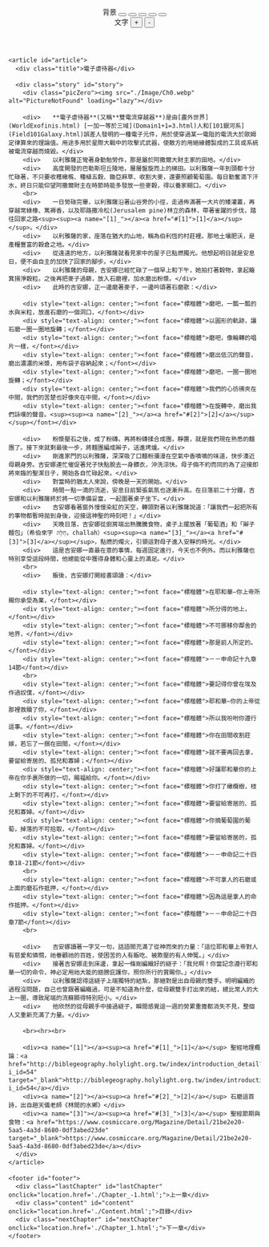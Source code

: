 <!DOCTYPE html>

<html lang="zh-TW">

<head>
  <meta charset="utf-8">
  <meta http-equiv="Content-Security-Policy" content="upgrade-insecure-requests">
  <meta name="viewport" content="width=device-width, initial-scale=1.0">
  <meta http-equiv="X-UA-Compatible" content="ie=edge">
  <script src="https://ajax.googleapis.com/ajax/libs/jquery/3.3.1/jquery.min.js"></script>

  <link href="style.css" rel="stylesheet" type="text/css">

  <title>序</title>

</head>

<body>
    <header id="header">
      <div class="background">背景
        <button class="white"></button>
        <button class="green"></button>
        <button class="blue"></button>
        <button class="gray"></button>
        <button class="black"></button>
      </div>
      <div class="fontSize">文字
        <button class="big">+</button>
        <button class="small">-</button>
      </div>
    </header>

    <article id="article">
      <div class="title">電子虐待器</div>

      <div class="story" id="story">
        <div class="picZero"><img src="./Image/Ch0.webp" alt="PictureNotFound" loading="lazy"></div>

      	<div>　　**電子虐待器**(又稱**雙電流穿越器**)是由[盡外世界](WorldExofinis.html) [一加一等於三域](Domain1+1=3.html)人和[101銀河系](Field101Galaxy.html)誤差人發明的一種電子元件，用於使穿過某一電阻的電流大於歐姆定律算來的理論值。用途多用於星際大戰中的攻擊式武器，使敵方的用絕緣體製成的工具或系統被電流穿越而燒毀。</div>
      	<div>　　以利雅薩正彎著身勤勉勞作，那是屬於阿撒爾大財主家的田地。</div>
      	<div>　　高度開發的巴勒斯坦丘陵地，層層盤旋而上的梯田。以利雅薩一年到頭都十分忙碌著，不只要收穫橄㰖、種植五穀、鋤亞麻草、收割大麥，還要照顧葡萄園。每日勤奮滴下汗水，終日只能仰望阿撒爾財主在時節時能多發放一些麥穀，得以養家糊口。</div>
        <br>
        <div>　　一日勞碌完畢，以利雅薩沿著山谷旁的小徑，走過佈滿著一大片的矮灌叢，再穿越常綠橡、篤褥香，以及耶路撒冷松(Jerusalem pine)林立的森林，帶著雀躍的步伐，踏往回家之路<sup><sup><a name="[1]_"></a><a href="#[1]">[1]</a></sup></sup>。</div>
      	<div>　　以利雅薩的家，座落在猶大的山地，稱為伯利恆的村莊裡。那地土壤肥沃，是產糧豐富的穀倉之地。</div>
      	<div>　　從遠遠的地方，以利雅薩就看見家中的屋子已點燃獨光。他想起明日就是安息日，便不由自主的加快了回家的腳步。</div>
      	<div>　　以利雅薩的母親，吉安娜已經忙碌了一個早上和下午，她拍打著穀物，拿起簸箕揚淨穀粒。之後再把麥子過篩，放入石磨裡，加水磨出粉漿。</div>
      	<div>　　此時的吉安娜，正一邊磨著麥子，一邊吟頌著石磨歌：</div>

      	<div style="text-align: center;"><font face="標楷體">磨吧，一瓢一瓢的水與米粒，放進石磨的一個洞口，</font></div>
      	<div style="text-align: center;"><font face="標楷體">以圓形的軌跡，讓石磨一圈一圈地旋轉；</font></div>
      	<div style="text-align: center;"><font face="標楷體">磨吧，像輪轉的唱片一樣，</font></div>
      	<div style="text-align: center;"><font face="標楷體">磨出低沉的聲音，磨出濃濃的米漿，用布袋子容納起來；</font></div>
      	<div style="text-align: center;"><font face="標楷體">磨吧，一圈一圈地旋轉；</font></div>
      	<div style="text-align: center;"><font face="標楷體">我們的心彷彿夾在中間，我們的苦楚也好像夾在中間，</font></div>
      	<div style="text-align: center;"><font face="標楷體">在旋轉中，磨出我們詠嘆的聲音。<sup><sup><a name="[2]_"></a><a href="#[2]">[2]</a></sup></sup></font></div>

      	<div>　　粉漿壓石之後，成了粉磚。再將粉磚揉合成團，靜置，就是我們現在熟悉的麵團了。接下來就剩最後一步，將麵團編成辮子，送進烤爐。</div>
      	<div>　　剛進家門的以利雅薩，深深吸了口麵粉瀰漫在空氣中香噴噴的味道，快步湊近母親身旁。吉安娜連忙催促著兒子快點脫去一身髒衣，沖洗涼快。母子倆不約而同的為了迎接即將來臨的聖潔日子，開始各自忙碌起來。</div>
      	<div>　　對當時的猶太人來說，傍晚是一天的開始。</div>
      	<div>　　時間一點一滴的流逝，安息日前緊張氣氛也逐漸升高。在日落前二十分鐘，吉安娜和以利雅薩終於將一切準備妥當，一起圍著桌子坐下。</div>
      	<div>　　吉安娜看著窗外慢慢染紅的天空，轉頭對著以利雅薩說道：「讓我們一起把所有的事物都暫時拋到身後，迎接這神聖的時刻吧！」</div>
      	<div>　　天晚日落，吉安娜從廚房端出熱騰騰食物，桌子上擺放著「葡萄酒」和「辮子麵包」（希伯來字 חַלָּה，challah）<sup><sup><a name="[3]_"></a><a href="#[3]">[3]</a></sup></sup>，點燃的燭火，引領這對母子進入安靜的時光。</div>
      	<div>　　這是吉安娜一直最在意的事情，每週固定進行，今天也不例外。而以利雅薩也特別享受這段時間，他總能從中獲得身體和心靈上的滿足。</div>
        <br>
        <div>　　飯後，吉安娜打開經書頌讀：</div>

      	<div style="text-align: center;"><font face="標楷體">在耶和華—你上帝所賜你承受為業，</font></div>
      	<div style="text-align: center;"><font face="標楷體">所分得的地上，</font></div>
      	<div style="text-align: center;"><font face="標楷體">不可挪移你鄰舍的地界，</font></div>
      	<div style="text-align: center;"><font face="標楷體">那是前人所定的。</font></div>
        <div style="text-align: center;"><font face="標楷體">－－申命記十九章14節</font></div>
        <br>
      	<div style="text-align: center;"><font face="標楷體">要記得你曾在埃及作過奴僕，</font></div>
      	<div style="text-align: center;"><font face="標楷體">耶和華—你的上帝從那裡救贖了你，</font></div>
      	<div style="text-align: center;"><font face="標楷體">所以我吩咐你遵行這事。</font></div>
      	<div style="text-align: center;"><font face="標楷體">你在田間收割莊嫁，若忘了一捆在田間，</font></div>
      	<div style="text-align: center;"><font face="標楷體">就不要再回去拿，要留給寄居的、孤兒和寡婦；</font></div>
      	<div style="text-align: center;"><font face="標楷體">好讓耶和華你的上帝在你手裹所做的一切，賜福給你。</font></div>
      	<div style="text-align: center;"><font face="標楷體">你打了橄欖樹，枝上剩下的不可再打，</font></div>
      	<div style="text-align: center;"><font face="標楷體">要留給寄居的、孤兒和寡婦。</font></div>
      	<div style="text-align: center;"><font face="標楷體">你摘葡萄園的葡萄，掉落的不可拾取，</font></div>
      	<div style="text-align: center;"><font face="標楷體">要留給寄居的，孤兒和寡婦。</font></div>
        <div style="text-align: center;"><font face="標楷體">－－申命記二十四章18-21節</font></div>
        <br>
        <div style="text-align: center;"><font face="標楷體">不可拿人的石磨或上面的磨石作抵押，</font></div>
      	<div style="text-align: center;"><font face="標楷體">因為這是拿人的命作抵押。</font></div>
        <div style="text-align: center;"><font face="標楷體">－－申命記二十四章7節</font></div>
        <br>

      	<div>　　吉安娜讀著一字又一句，話語間充滿了從神而來的力量：「這位耶和華上帝對人有慈愛和憐憫，祂眷顧祂的百姓，使困苦的人有飯吃、被欺壓的有人伸冤。」</div>
      	<div>　　接著吉安娜走到床邊，拿起一條剛編織好的繸子：「我兒啊！你當記念遵行耶和華一切的命令，神必定用祂大能的翅膀庇護你，照你所行的賞賜你。」</div>
      	<div>　　以利雅薩認得這繸子上端獨特的結紮，那絕對是出自母親的雙手。明明編織的過程沒問題，自己也曾跟著編織過，可是不知道為什麼，從母親雙手打出來的結，總比常人的大上一圈，導致尾端的流蘇顯得特別短小。</div>
      	<div>　　他欣然的從母親手中接過繸子，瞬間感覺這一週的勞累重擔都消失不見，整個人又重新充滿了力量。</div>

        <br><hr><br>

        <div><a name="[1]"></a><sup><a href="#[1]_">[1]</a></sup> 聖經地理概論：<a href="http://biblegeography.holylight.org.tw/index/introduction_detail?i_id=54" target="_blank">http://biblegeography.holylight.org.tw/index/introduction_detail?i_id=54</a></div>
        <div><a name="[2]"></a><sup><a href="#[2]_">[2]</a></sup> 石磨這首詩，出自趙天儀老師《林間的水鄕》</div>
        <div><a name="[3]"></a><sup><a href="#[3]_">[3]</a></sup> 聖經節期與食物：<a href="https://www.cosmiccare.org/Magazine/Detail/21be2e20-5aa5-4a3d-8680-0df3abed23de" target="_blank">https://www.cosmiccare.org/Magazine/Detail/21be2e20-5aa5-4a3d-8680-0df3abed23de</a></div>
      </div>
    </article>

    <footer id="footer">
      <div class="lastChapter" id="lastChapter" onclick="location.href='./Chapter_-1.html';">上一章</div>
      <div class="content" id="content" onclick="location.href='./Content.html';">目錄</div>
      <div class="nextChapter" id="nextChapter" onclick="location.href='./Chapter_1.html';">下一章</div>
    </footer>
</body>

<script src="main.js" defer></script>

<script>
  $(document).bind("contextmenu copy selectstart", function() {
    return false;
  });
</script>

</html>
